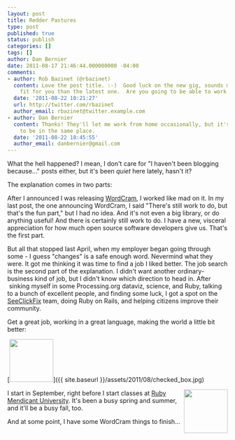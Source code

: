 ```yaml
---
layout: post
title: Redder Pastures
type: post
published: true
status: publish
categories: []
tags: []
author: Dan Bernier
date: 2011-08-17 21:46:44.000000000 -04:00
comments:
- author: Rob Bazinet (@rbazinet)
  content: Love the post title. :-)  Good luck on the new gig, sounds more like a
    fit for you than the latest one.  Are you going to be able to work from home?
  date: '2011-08-22 10:21:27'
  url: http://twitter.com/rbazinet
  author_email: rbazinet@twitter.example.com
- author: Dan Bernier
  content: Thanks! They'll let me work from home occasionally, but it's much nicer
    to be in the same place.
  date: '2011-08-22 18:45:55'
  author_email: danbernier@gmail.com
---
```


What the hell happened? I mean, I don't care for "I haven't been blogging because..." posts either, but it's been _quiet_ here lately, hasn't it?

The explanation comes in two parts:

After I announced I was releasing [WordCram](http://wordcram.org), I worked like mad on it. In my last post, the one announcing WordCram, I said "There's still work to do, but that's the fun part," but I had no idea. And it's not even a big library, or do anything useful! And there is certainly still work to do. I have a new, visceral appreciation for how much open source software developers give us. That's the first part.

But all that stopped last April, when my employer began going through some - I guess "changes" is a safe enough word. Nevermind what they were. It got me thinking it was time to find a job I liked better. The job search is the second part of the explanation. I didn't want another ordinary-business kind of job, but I didn't know which direction to head in. After  sinking myself in some Processing.org dataviz, science, and Ruby, talking to a bunch of excellent people, and finding some luck, I got a spot on the [SeeClickFix](http://seeclickfix.com) team, doing Ruby on Rails, and helping citizens improve their community.

Get a great job, working in a great language, making the world a little bit better:

[<img class="size-full wp-image-473 alignnone" style="border-color:initial;border-style:initial;border-width:0;" title="checked_box" src="{{ site.baseurl }}/assets/2011/08/checked_box.jpg" alt="" width="100" height="98" />]({{ site.baseurl }}/assets/2011/08/checked_box.jpg)

<img class="alignright" style="float:right" src="http://upload.wikimedia.org/wikipedia/commons/7/73/Ruby_logo.svg" alt="" width="100" height="100" />I start in September, right before I start classes at [Ruby Mendicant University](http://university.rubymendicant.com/). It's been a busy spring and summer, and it'll be a busy fall, too.

And at some point, I have some WordCram things to finish...
